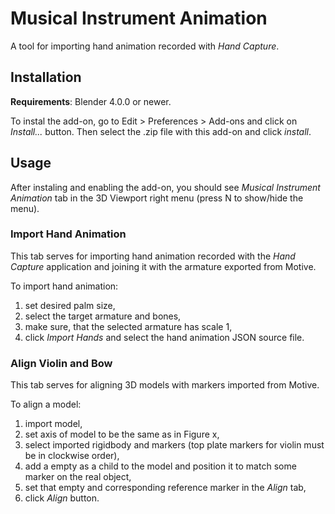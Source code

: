 # Musical Instrument Animation

A tool for importing hand animation recorded with *Hand Capture*. 

## Installation 

**Requirements**: Blender 4.0.0 or newer.

To instal the add-on, go to Edit > Preferences > Add-ons and click on *Install...* button. Then select the .zip file with this add-on and click *install*.

## Usage

After instaling and enabling the add-on, you should see *Musical Instrument Animation* tab in the 3D Viewport right menu (press N to show/hide the menu).

### Import Hand Animation

This tab serves for importing hand animation recorded with the *Hand Capture* application and joining it with the armature exported from Motive. 

To import hand animation:
1) set desired palm size,
2) select the target armature and bones,
3) make sure, that the selected armature has scale 1,
4) click *Import Hands* and select the hand animation JSON source file.

### Align Violin and Bow

This tab serves for aligning 3D models with markers imported from Motive.

To align a model:
1) import model,
2) set axis of model to be the same as in Figure x,
3) select imported rigidbody and markers (top plate markers for violin must be in clockwise order),
4) add a empty as a child to the model and position it to match some marker on the real object,
5) set that empty and corresponding reference marker in the *Align* tab,
6) click *Align* button.
